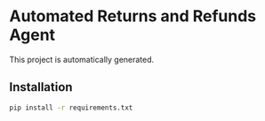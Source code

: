 # Automated Returns and Refunds Agent

This project is automatically generated.

## Installation

```sh
pip install -r requirements.txt
```
